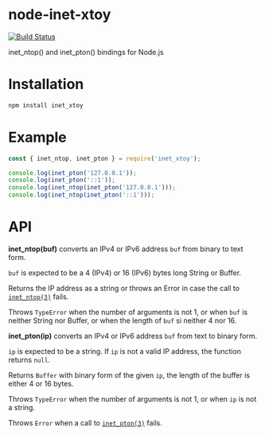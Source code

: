 # node-inet-xtoy

[![Build Status](https://travis-ci.com/sjinks/node-inet-xtoy.svg?branch=master)](https://travis-ci.com/sjinks/node-inet-xtoy)

inet_ntop() and inet_pton() bindings for Node.js

# Installation

```sh
npm install inet_xtoy
```

# Example

```js
const { inet_ntop, inet_pton } = require('inet_xtoy');

console.log(inet_pton('127.0.0.1'));
console.log(inet_pton('::1'));
console.log(inet_ntop(inet_pton('127.0.0.1')));
console.log(inet_ntop(inet_pton('::1')));
```

# API

**inet_ntop(buf)** converts an IPv4 or IPv6 address `buf` from binary to text form.

`buf` is expected to be a 4 (IPv4) or 16 (IPv6) bytes long String or Buffer.

Returns the IP address as a string or throws an Error in case the call to [`inet_ntop(3)`](http://man7.org/linux/man-pages/man3/inet_ntop.3.html) fails.

Throws `TypeError` when the number of arguments is not 1, or when `buf` is neither String nor Buffer, or when the length of `buf` si neither 4 nor 16.

**inet_pton(ip)** converts an IPv4 or IPv6 address `buf` from text to binary form.

`ip` is expected to be a string. If `ip` is not a valid IP address, the function returns `null`.

Returns `Buffer` with binary form of the given `ip`, the length of the buffer is either 4 or 16 bytes.

Throws `TypeError` when the number of arguments is not 1, or when `ip` is not a string.

Throws `Error` when a call to [`inet_pton(3)`](http://man7.org/linux/man-pages/man3/inet_pton.3.html) fails.
